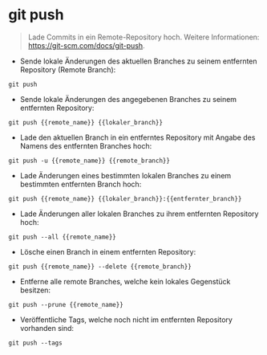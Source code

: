 # git push

> Lade Commits in ein Remote-Repository hoch.
> Weitere Informationen: <https://git-scm.com/docs/git-push>.

- Sende lokale Änderungen des aktuellen Branches zu seinem entfernten Repository (Remote Branch):

`git push`

- Sende lokale Änderungen des angegebenen Branches zu seinem entfernten Repository:

`git push {{remote_name}} {{lokaler_branch}}`

- Lade den aktuellen Branch in ein entferntes Repository mit Angabe des Namens des entfernten Branches hoch:

`git push -u {{remote_name}} {{remote_branch}}`

- Lade Änderungen eines bestimmten lokalen Branches zu einem bestimmten entfernten Branch hoch:

`git push {{remote_name}} {{lokaler_branch}}:{{entfernter_branch}}`

- Lade Änderungen aller lokalen Branches zu ihrem entfernten Repository hoch:

`git push --all {{remote_name}}`

- Lösche einen Branch in einem entfernten Repository:

`git push {{remote_name}} --delete {{remote_branch}}`

- Entferne alle remote Branches, welche kein lokales Gegenstück besitzen:

`git push --prune {{remote_name}}`

- Veröffentliche Tags, welche noch nicht im entfernten Repository vorhanden sind:

`git push --tags`
